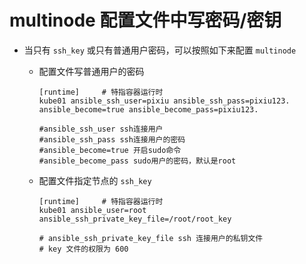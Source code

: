 # multinode 配置文件中写密码/密钥
- 当只有 `ssh_key` 或只有普通用户密码，可以按照如下来配置 `multinode`

    * 配置文件写普通用户的密码

      ```
      [runtime]     # 特指容器运行时
      kube01 ansible_ssh_user=pixiu ansible_ssh_pass=pixiu123. ansible_become=true ansible_become_pass=pixiu123.

      #ansible_ssh_user ssh连接用户
      #ansible_ssh_pass ssh连接用户的密码
      #ansible_become=true 开启sudo命令
      #ansible_become_pass sudo用户的密码，默认是root
      ```
    * 配置文件指定节点的 `ssh_key`
    
      ```
      [runtime]     # 特指容器运行时
      kube01 ansible_user=root ansible_ssh_private_key_file=/root/root_key

      # ansible_ssh_private_key_file ssh 连接用户的私钥文件
      # key 文件的权限为 600
      ```
